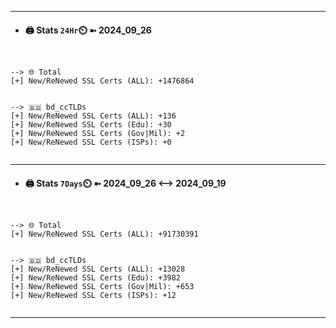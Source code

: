 

---
- #### 🖨️ **Stats** `24Hr`⏲️ ➼ 2024_09_26
```console


--> 🌐 Total
[+] New/ReNewed SSL Certs (ALL): +1476864


--> 🇧🇩 bd_ccTLDs
[+] New/ReNewed SSL Certs (ALL): +136
[+] New/ReNewed SSL Certs (Edu): +30
[+] New/ReNewed SSL Certs (Gov|Mil): +2
[+] New/ReNewed SSL Certs (ISPs): +0


```

---
- #### 🖨️ **Stats** `7Days`⏲️ ➼ 2024_09_26 <--> 2024_09_19
```console


--> 🌐 Total
[+] New/ReNewed SSL Certs (ALL): +91730391


--> 🇧🇩 bd_ccTLDs
[+] New/ReNewed SSL Certs (ALL): +13028
[+] New/ReNewed SSL Certs (Edu): +3982
[+] New/ReNewed SSL Certs (Gov|Mil): +653
[+] New/ReNewed SSL Certs (ISPs): +12


```

---

